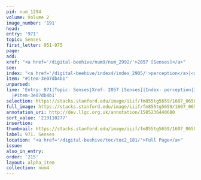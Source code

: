 ```yaml
---
pid: num_1294
volume: Volume 2
image_number: '191'
head:
entry: '971'
topic: Senses
first_letter: 951-975
page:
add:
xref: "<a href='/digital-beehive/num9/num_2992/'>2057 [Senses]</a>"
see:
index: "<a href='/digital-beehive/index4/index_2905/'>perception</a>|<a href='/digital-beehive/index4/index_3579/'>sense</a>"
item: "#item-3e07db4b1"
unparsed:
line: 'Entry: 971|Topic: Senses|Xref: 2057 [Senses]|Index: perception|Index: sense
  |#item-3e07db4b1'
selection: https://stacks.stanford.edu/image/iiif/fm855tg5659/1607_0658/311,277,2877,876/full/0/default.jpg
full_image: https://stacks.stanford.edu/image/iiif/fm855tg5659/1607_0658/full/full/0/default.jpg
annotation_uri: http://dev.llgc.org.uk/annotation/1585236440680
sort_value: '219110277'
insertion:
thumbnail: https://stacks.stanford.edu/image/iiif/fm855tg5659/1607_0658/311,277,600,180/250,/0/default.jpg
label: 971. Senses
location: "<a href='/digital-beehive/toc/toc2_181/'>Full Page</a>"
issue:
also_in_entry:
order: '215'
layout: alpha_item
collection: num4
---
```

